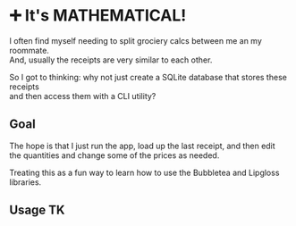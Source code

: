 # ➕ It's MATHEMATICAL!

I often find myself needing to split grociery calcs between me an my roommate.  
And, usually the receipts are very similar to each other.

So I got to thinking: why not just create a SQLite database that stores these receipts  
and then access them with a CLI utility?

## Goal

The hope is that I just run the app, load up the last receipt, and then edit  
the quantities and change some of the prices as needed.

Treating this as a fun way to learn how to use the Bubbletea and Lipgloss libraries.

## Usage TK
